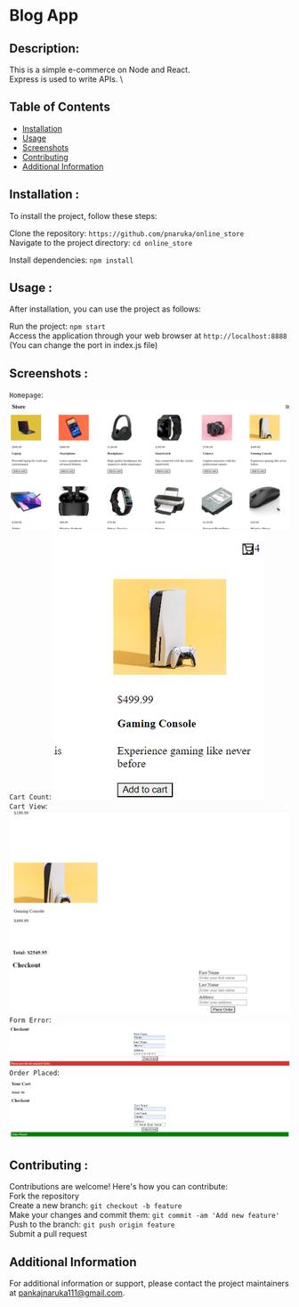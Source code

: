 # Blog App

## Description:
This is a simple e-commerce on Node and React. \
Express is used to write APIs. \

## Table of Contents

- [Installation](#installation)
- [Usage](#usage)
- [Screenshots](#screenshots)
- [Contributing](#contributing)
- [Additional Information](#addinfo)


## Installation <a name="installation"></a>:
To install the project, follow these steps:

Clone the repository: `https://github.com/pnaruka/online_store`\
Navigate to the project directory: `cd online_store`

Install dependencies: `npm install`

## Usage <a name="usage"></a>:
After installation, you can use the project as follows:

Run the project: `npm start`\
Access the application through your web browser at `http://localhost:8888` \
(You can change the port in index.js file)

## Screenshots <a name="screenshots"></a>:
`Homepage`: ![Homepage](readMe_screenshots/homepage.png) \
`Cart Count`: ![Cart Count](readMe_screenshots/cartCount.png) \
`Cart View`: ![Cart View](readMe_screenshots/cartView.png) \
`Form Error`: ![Form Error](readMe_screenshots/formError.png) \
`Order Placed`: ![Order Placed](readMe_screenshots/placedOrder.png) 

## Contributing <a name="contributing"></a>:
Contributions are welcome! Here's how you can contribute:\
Fork the repository\
Create a new branch: `git checkout -b feature`\
Make your changes and commit them: `git commit -am 'Add new feature'`\
Push to the branch: `git push origin feature`\
Submit a pull request

## Additional Information <a name="addinfo"></a>

For additional information or support, please contact the project maintainers at pankajnaruka111@gmail.com.